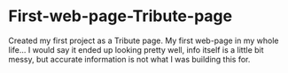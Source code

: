 # First-web-page-Tribute-page
Created my first project as a Tribute page.
My first web-page in my whole life... I would say it ended up looking pretty well, info itself is a little bit messy, but accurate information is not what I was building this for.
